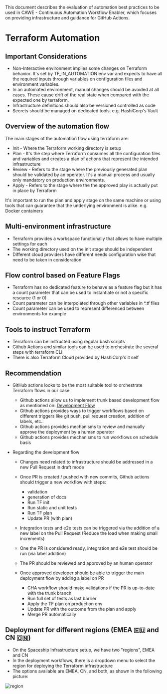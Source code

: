 This document describes the evaluation of automation best practices to be used in CAWE - Continuous Automation Workflow Enabler, which focuses on providing infrastructure and guidance for GitHub Actions.

# Terraform Automation

## Important Considerations

- Non-Interactive environment implies some changes on Terraform behavior. It's set by TF_IN_AUTOMATION env var and expects to have all the required inputs through variables on configuration files and environment variables.
- In an automated environment, manual changes should be avoided at all cases. These cause drift of the real state when compared with the expected one by terraform.
- Infrastructure definitions should also be versioned controlled as code
- Secrets should be managed on dedicated tools. e.g. HashiCorp's Vault

## Overview of the automation flow

The main stages of the automation flow using terraform are:

- Init - Where the Terraform working directory is setup
- Plan - It's the step where Terraform consumes all the configuration files and variables and creates a plan of actions that represent the intended infrastructure
- Review - Refers to the stage where the previously generated plan should be validated by an operator. It's a manual process and usually only mandatory on production environments.
- Apply - Refers to the stage where the the approved play is actually put in place by Terraform

It's important to run the plan and apply stage on the same machine or using tools that can guarantee that the underlying environment is alike. e.g. Docker containers

## Multi-environment infrastructure

- Terraform provides a workspace functionally that allows to have multiple settings for each
- The working directory used on the init stage should be independent
- Different cloud providers have different needs configuration wise that need to be taken in consideration

## Flow control based on Feature Flags

- Terraform has no dedicated feature to behave as a feature flag but it has a count parameter that can be used to instantiate or not a specific resource (1 or 0)
- Count parameter can be interpolated through other variables in \*.tf files
- Count parameter can be used to represent differenced between environments for example

## Tools to instruct Terraform

- Terraform can be instructed using regular bash scripts
- Github Actions and similar tools can be used to orchestrate the several steps with terraform CLI
- There is also Terraform Cloud provided by HashiCorp's it self

## Recommendation

- GitHub actions looks to be the most suitable tool to orchestrate Terraform flows in our case
  - Github actions allow us to implement trunk based development flow as mentioned on: [Development Flow](./development_flow.md)
  - Github actions provides ways to trigger workflows based on different triggers like git push, pull request creation, addition of labels, etc..
  - Github actions provides mechanisms to review and manually approve the deployment by a human operator
  - Github actions provides mechanisms to run workflows on schedule basis
- Regarding the development flow

  - Changes need related to infrastructure should be addressed in a new Pull Request in draft mode
  - Once PR is created / pushed with new commits, Github actions should trigger a new workflow with steps:
    - validation
    - generation of docs
    - Run TF init
    - Run static and unit tests
    - Run TF plan
    - Update PR (with plan)
  - Integration tests and e2e tests can be triggered via the addition of a new label on the Pull Request (Reduce the load when making small increments)
  - One the PR is considered ready, integration and e2e test should be run (via label addition)
  - The PR should be reviewed and approved by an human operator
  - Once approved developer should be able to trigger the main deployment flow by adding a label on PR

    - GHA workflow should make validations if the PR is up-to-date with the trunk branch
    - Run full set of tests as last barrier
    - Apply the TF plan on production env
    - Update PR with the outcome from the plan and apply
    - Merge PR automatically

## Deployment for different regions (EMEA 🇪🇺 and CN 🇨🇳)

- On the Spaceship Infrastructure setup, we have two "regions", EMEA and CN
- In the deployment workflows, there is a dropdown menu to select the region for deploying the Terraform infrastructure
- The options available are EMEA, CN, and both, as shown in the following picture:

![region](./images/dropdown-menu-regions.png)